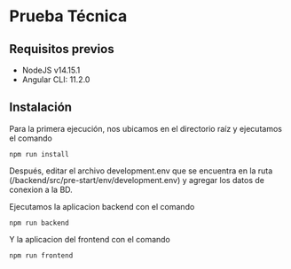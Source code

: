 # Prueba Técnica

## Requisitos previos

* NodeJS v14.15.1
* Angular CLI: 11.2.0

## Instalación

Para la primera ejecución, nos ubicamos en el directorio raíz y ejecutamos el comando

```
npm run install
```

Después, editar el archivo development.env que se encuentra en la ruta (/backend/src/pre-start/env/development.env)
y agregar los datos de conexion a la BD.

Ejecutamos la aplicacion backend con el comando

```
npm run backend
```

Y la aplicacion del frontend con el comando

```
npm run frontend
```